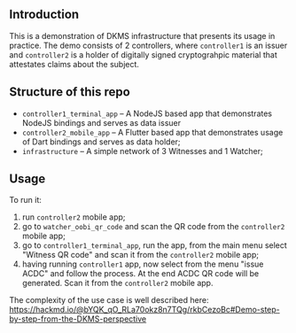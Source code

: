 ## Introduction

This is a demonstration of DKMS infrastructure that presents its usage in practice. The demo consists of 2 controllers, where `controller1` is an issuer and `controller2` is a holder of digitally signed cryptograhpic material that attestates claims about the subject.

## Structure of this repo

- `controller1_terminal_app` – A NodeJS based app that demonstrates NodeJS bindings and serves as data issuer
- `controller2_mobile_app` – A Flutter based app that demonstrates usage of Dart bindings and serves as data holder;
- `infrastructure` – A simple network of 3 Witnesses and 1 Watcher;

## Usage

To run it:
1. run `controller2` mobile app;
2. go to `watcher_oobi_qr_code` and scan the QR code from the `controller2` mobile app;
3. go to `controller1_terminal_app`, run the app, from the main menu select "Witness QR code" and scan it from the `controller2` mobile app;
4. having running `controller1` app, now select from the menu "issue ACDC" and follow the process. At the end ACDC QR code will be generated. Scan it from the `controller2` mobile app.

The complexity of the use case is well described here: https://hackmd.io/@bYQK_qO_RLa70okz8n7TQg/rkbCezoBc#Demo-step-by-step-from-the-DKMS-perspective
